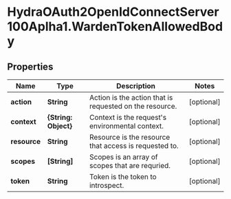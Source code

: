 # HydraOAuth2OpenIdConnectServer100Aplha1.WardenTokenAllowedBody

## Properties
Name | Type | Description | Notes
------------ | ------------- | ------------- | -------------
**action** | **String** | Action is the action that is requested on the resource. | [optional] 
**context** | **{String: Object}** | Context is the request&#39;s environmental context. | [optional] 
**resource** | **String** | Resource is the resource that access is requested to. | [optional] 
**scopes** | **[String]** | Scopes is an array of scopes that are requried. | [optional] 
**token** | **String** | Token is the token to introspect. | [optional] 


